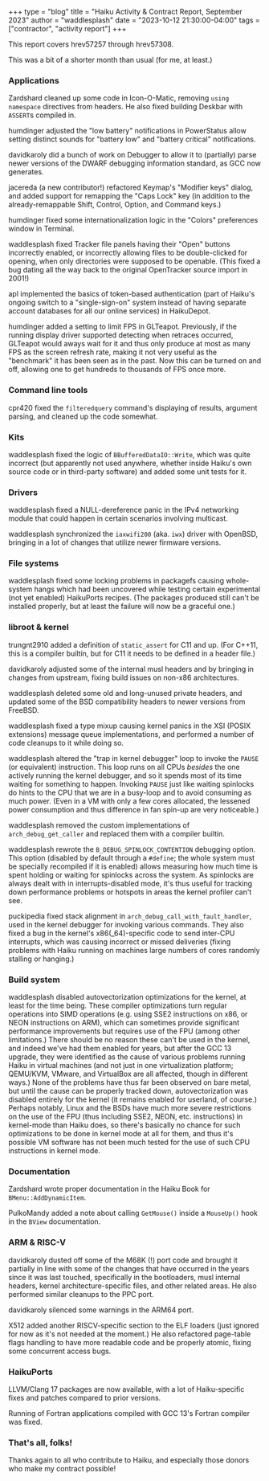 +++
type = "blog"
title = "Haiku Activity & Contract Report, September 2023"
author = "waddlesplash"
date = "2023-10-12 21:30:00-04:00"
tags = ["contractor", "activity report"]
+++

This report covers hrev57257 through hrev57308.

This was a bit of a shorter month than usual (for me, at least.)

<!--more-->

### Applications

Zardshard cleaned up some code in Icon-O-Matic, removing `using namespace` directives from headers. He also fixed building Deskbar with `ASSERT`s compiled in.

humdinger adjusted the "low battery" notifications in PowerStatus allow setting distinct sounds for "battery low" and "battery critical" notifications.

davidkaroly did a bunch of work on Debugger to allow it to (partially) parse newer versions of the DWARF debugging information standard, as GCC now generates.

jacereda (a new contributor!) refactored Keymap's "Modifier keys" dialog, and added support for remapping the "Caps Lock" key (in addition to the already-remappable Shift, Control, Option, and Command keys.)

humdinger fixed some internationalization logic in the "Colors" preferences window in Terminal.

waddlesplash fixed Tracker file panels having their "Open" buttons incorrectly enabled, or incorrectly allowing files to be double-clicked for opening, when only directories were supposed to be openable. (This fixed a bug dating all the way back to the original OpenTracker source import in 2001!)

apl implemented the basics of token-based authentication (part of Haiku's ongoing switch to a "single-sign-on" system instead of having separate account databases for all our online services) in HaikuDepot.

humdinger added a setting to limit FPS in GLTeapot. Previously, if the running display driver supported detecting when retraces occurred, GLTeapot would aways wait for it and thus only produce at most as many FPS as the screen refresh rate, making it not very useful as the "benchmark" it has been seen as in the past. Now this can be turned on and off, allowing one to get hundreds to thousands of FPS once more.

### Command line tools

cpr420 fixed the `filteredquery` command's displaying of results, argument parsing, and cleaned up the code somewhat.

### Kits

waddlesplash fixed the logic of `BBufferedDataIO::Write`, which was quite incorrect (but apparently not used anywhere, whether inside Haiku's own source code or in third-party software) and added some unit tests for it.

### Drivers

waddlesplash fixed a NULL-dereference panic in the IPv4 networking module that could happen in certain scenarios involving multicast.

waddlesplash synchronized the `iaxwifi200` (aka. `iwx`) driver with OpenBSD, bringing in a lot of changes that utilize newer firmware versions.

### File systems

waddlesplash fixed some locking problems in packagefs causing whole-system hangs which had been uncovered while testing certain experimental (not yet enabled) HaikuPorts recipes. (The packages produced still can't be installed properly, but at least the failure will now be a graceful one.)

### libroot & kernel

trungnt2910 added a definition of `static_assert` for C11 and up. (For C++11, this is a compiler builtin, but for C11 it needs to be defined in a header file.)

davidkaroly adjusted some of the internal musl headers and by bringing in changes from upstream, fixing build issues on non-x86 architectures.

waddlesplash deleted some old and long-unused private headers, and updated some of the BSD compatibility headers to newer versions from FreeBSD.

waddlesplash fixed a type mixup causing kernel panics in the XSI (POSIX extensions) message queue implementations, and performed a number of code cleanups to it while doing so.

waddlesplash altered the "trap in kernel debugger" loop to invoke the `PAUSE` (or equivalent) instruction. This loop runs on all CPUs *besides* the one actively running the kernel debugger, and so it spends most of its time waiting for something to happen. Invoking `PAUSE` just like waiting spinlocks do hints to the CPU that we are in a busy-loop and to avoid consuming as much power. (Even in a VM with only a few cores allocated, the lessened power consumption and thus difference in fan spin-up are very noticeable.)

waddlesplash removed the custom implementations of `arch_debug_get_caller` and replaced them with a compiler builtin.

waddlesplash rewrote the `B_DEBUG_SPINLOCK_CONTENTION` debugging option. This option (disabled by default through a `#define`; the whole system must be specially recompiled if it is enabled) allows measuring how much time is spent holding or waiting for spinlocks across the system. As spinlocks are always dealt with in interrupts-disabled mode, it's thus useful for tracking down performance problems or hotspots in areas the kernel profiler can't see.

puckipedia fixed stack alignment in `arch_debug_call_with_fault_handler`, used in the kernel debugger for invoking various commands. They also fixed a bug in the kernel's x86(_64)-specific code to send inter-CPU interrupts, which was causing incorrect or missed deliveries (fixing problems with Haiku running on machines large numbers of cores randomly stalling or hanging.)

### Build system

waddlesplash disabled autovectorization optimizations for the kernel, at least for the time being. These compiler optimizations turn regular operations into SIMD operations (e.g. using SSE2 instructions on x86, or NEON instructions on ARM), which can sometimes provide significant performance improvements but requires use of the FPU (among other limitations.) There should be no reason these can't be used in the kernel, and indeed we've had them enabled for years, but after the GCC 13 upgrade, they were identified as the cause of various problems running Haiku in virtual machines (and not just in one virtualization platform; QEMU/KVM, VMware, and VirtualBox are all affected, though in different ways.) None of the problems have thus far been observed on bare metal, but until the cause can be properly tracked down, autovectorization was disabled entirely for the kernel (it remains enabled for userland, of course.) Perhaps notably, Linux and the BSDs have much more severe restrictions on the use of the FPU (thus including SSE2, NEON, etc. instructions) in kernel-mode than Haiku does, so there's basically no chance for such optimizations to be done in kernel mode at all for them, and thus it's possible VM software has not been much tested for the use of such CPU instructions in kernel mode.

### Documentation

Zardshard wrote proper documentation in the Haiku Book for `BMenu::AddDynamicItem`.

PulkoMandy added a note about calling `GetMouse()` inside a `MouseUp()` hook in the `BView` documentation.

### ARM & RISC-V

davidkaroly dusted off some of the M68K (!) port code and brought it partially in line with some of the changes that have occurred in the years since it was last touched, specifically in the bootloaders, musl internal headers, kernel architecture-specific files, and other related areas. He also performed similar cleanups to the PPC port.

davidkaroly silenced some warnings in the ARM64 port.

X512 added another RISCV-specific section to the ELF loaders (just ignored for now as it's not needed at the moment.) He also refactored page-table flags handling to have more readable code and be properly atomic, fixing some concurrent access bugs.

### HaikuPorts

LLVM/Clang 17 packages are now available, with a lot of Haiku-specific fixes and patches compared to prior versions.

Running of Fortran applications compiled with GCC 13's Fortran compiler was fixed.

### That's all, folks!

Thanks again to all who contribute to Haiku, and especially those donors who make my contract possible!
